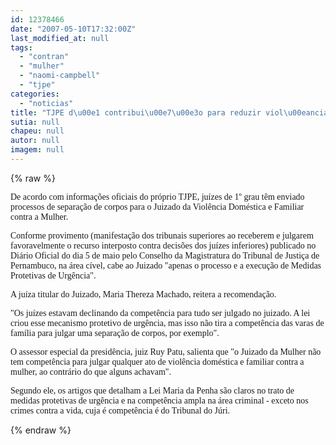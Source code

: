 ```yaml
---
id: 12378466
date: "2007-05-10T17:32:00Z"
last_modified_at: null
tags:
  - "contran"
  - "mulher"
  - "naomi-campbell"
  - "tjpe"
categories:
  - "noticias"
title: "TJPE d\u00e1 contribui\u00e7\u00e3o para reduzir viol\u00eancia contra mulher. Ju\u00edzes n\u00e3o poder\u00e3o abarrotar Juizado da Mulher"
sutia: null
chapeu: null
autor: null
imagem: null
---
```

{% raw %}
<p><p><font face=\"Verdana\">De acordo com informa&ccedil;&otilde;es oficiais do pr&oacute;prio TJPE, ju&iacute;zes de 1&ordm; grau t&ecirc;m enviado processos de separa&ccedil;&atilde;o de corpos para o Juizado da Viol&ecirc;ncia Dom&eacute;stica e Familiar contra a Mulher. </font></p></p>
<p><p><font face=\"Verdana\">Conforme provimento (manifesta&ccedil;&atilde;o dos tribunais superiores ao receberem e julgarem favoravelmente o recurso interposto contra decis&otilde;es dos ju&iacute;zes inferiores) publicado no Di&aacute;rio Oficial do dia 5 de maio pelo Conselho da Magistratura do Tribunal de Justi&ccedil;a de Pernambuco, na &aacute;rea c&iacute;vel, cabe ao Juizado &quot;apenas o processo e a execu&ccedil;&atilde;o de Medidas Protetivas de Urg&ecirc;ncia&quot;.</font></p></p>
<p><p><font face=\"Verdana\">A ju&iacute;za titular do Juizado, Maria Thereza Machado, reitera a recomenda&ccedil;&atilde;o.</font></p></p>
<p><p><font face=\"Verdana\">&quot;Os ju&iacute;zes estavam declinando da compet&ecirc;ncia para tudo ser julgado no juizado. A lei criou esse mecanismo protetivo de urg&ecirc;ncia, mas isso n&atilde;o tira a compet&ecirc;ncia das varas de fam&iacute;lia para julgar uma separa&ccedil;&atilde;o de corpos, por exemplo&quot;. </font></p></p>
<p><p><font face=\"Verdana\">O assessor especial da presid&ecirc;ncia, juiz Ruy Patu, salienta que &quot;o Juizado da Mulher n&atilde;o tem compet&ecirc;ncia para julgar qualquer ato de viol&ecirc;ncia dom&eacute;stica e familiar contra a mulher, ao contr&aacute;rio do que alguns achavam&quot;. </font></p></p>
<p><p><font face=\"Verdana\">Segundo ele, os artigos que detalham a Lei Maria da Penha s&atilde;o claros no trato de medidas protetivas de urg&ecirc;ncia e na compet&ecirc;ncia ampla na &aacute;rea criminal - exceto nos crimes contra a vida, cuja &eacute; compet&ecirc;ncia &eacute; do Tribunal do J&uacute;ri.</font></p> </p>
{% endraw %}